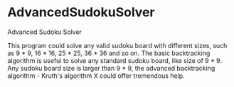 # AdvancedSudokuSolver
Advanced Sudoku Solver

This program could solve any valid sudoku board with different sizes, such as 9 * 9, 16 * 16, 25 * 25, 36 * 36 and so on.
The basic backtracking algorithm is useful to solve any standard sudoku board, like size of 9 * 9.
Any sudoku board size is larger than 9 * 9, the advanced backtracking algorithm - Kruth's algorithm X could offer tremendous 
help. 
